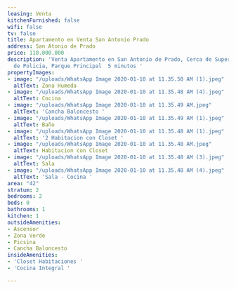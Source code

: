 ```yaml
---
leasing: Venta
kitchenFurnished: false
wifi: false
tv: false
title: Apartamento en Venta San Antonio Prado
address: San Atonio de Prado
price: 110.000.000
description: 'Venta Apartamento en San Antonio de Prado, Cerca de Supercado D1 ,Estacion
  de Policia, Parque Principal  5 minutos '
propertyImages:
- image: "/uploads/WhatsApp Image 2020-01-10 at 11.35.50 AM (1).jpeg"
  altText: Zona Humeda
- image: "/uploads/WhatsApp Image 2020-01-10 at 11.35.48 AM (4).jpeg"
  altText: Cocina
- image: "/uploads/WhatsApp Image 2020-01-10 at 11.35.49 AM.jpeg"
  altText: 'Cancha Baloncesto '
- image: "/uploads/WhatsApp Image 2020-01-10 at 11.35.49 AM (1).jpeg"
  altText: Baño
- image: "/uploads/WhatsApp Image 2020-01-10 at 11.35.48 AM (1).jpeg"
  altText: '2 Habitacion con Closet '
- image: "/uploads/WhatsApp Image 2020-01-10 at 11.35.48 AM.jpeg"
  altText: Habitacion con Closet
- image: "/uploads/WhatsApp Image 2020-01-10 at 11.35.48 AM (3).jpeg"
  altText: Sala
- image: "/uploads/WhatsApp Image 2020-01-10 at 11.35.48 AM (4).jpeg"
  altText: 'Sala - Cocina '
area: "42"
stratum: 2
bedrooms: 2
beds: 0
bathrooms: 1
kitchen: 1
outsideAmenities:
- Ascensor
- Zona Verde
- Picsina
- Cancha Baloncesto
insideAmenities:
- 'Closet Habitaciones '
- 'Cocina Integral '

---
```

